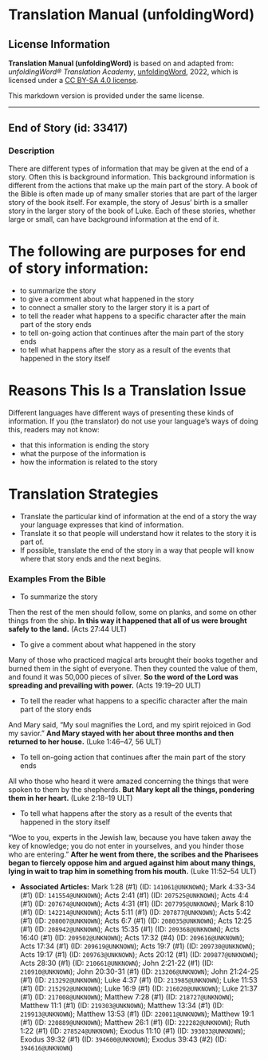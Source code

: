 # Translation Manual (unfoldingWord)

## License Information

**Translation Manual (unfoldingWord)** is based on and adapted from: _unfoldingWord® Translation Academy_, [unfoldingWord](https://unfoldingword.org/utw), 2022, which is licensed under a [CC BY-SA 4.0 license](https://creativecommons.org/licenses/by-sa/4.0/legalcode.en).

This markdown version is provided under the same license.



--------------------------------

## End of Story (id: 33417)

### Description

There are different types of information that may be given at the end of a story. Often this is background information. This background information is different from the actions that make up the main part of the story. A book of the Bible is often made up of many smaller stories that are part of the larger story of the book itself. For example, the story of Jesus’ birth is a smaller story in the larger story of the book of Luke. Each of these stories, whether large or small, can have background information at the end of it.

The following are purposes for end of story information:
========================================================

* to summarize the story
* to give a comment about what happened in the story
* to connect a smaller story to the larger story it is a part of
* to tell the reader what happens to a specific character after the main part of the story ends
* to tell on\-going action that continues after the main part of the story ends
* to tell what happens after the story as a result of the events that happened in the story itself

Reasons This Is a Translation Issue
===================================

Different languages have different ways of presenting these kinds of information. If you (the translator) do not use your language’s ways of doing this, readers may not know:

* that this information is ending the story
* what the purpose of the information is
* how the information is related to the story

Translation Strategies
======================

* Translate the particular kind of information at the end of a story the way your language expresses that kind of information.
* Translate it so that people will understand how it relates to the story it is part of.
* If possible, translate the end of the story in a way that people will know where that story ends and the next begins.

### Examples From the Bible

* To summarize the story

Then the rest of the men should follow, some on planks, and some on other things from the ship. **In this way it happened that all of us were brought safely to the land.** (Acts 27:44 ULT)

* To give a comment about what happened in the story

Many of those who practiced magical arts brought their books together and burned them in the sight of everyone. Then they counted the value of them, and found it was 50,000 pieces of silver. **So the word of the Lord was spreading and prevailing with power.** (Acts 19:19–20 ULT)

* To tell the reader what happens to a specific character after the main part of the story ends

And Mary said, “My soul magnifies the Lord, and my spirit rejoiced in God my savior.” **And Mary stayed with her about three months and then returned to her house.** (Luke 1:46–47, 56 ULT)

* To tell on\-going action that continues after the main part of the story ends

All who those who heard it were amazed concerning the things that were spoken to them by the shepherds. **But Mary kept all the things, pondering them in her heart.** (Luke 2:18–19 ULT)

* To tell what happens after the story as a result of the events that happened in the story itself

“Woe to you, experts in the Jewish law, because you have taken away the key of knowledge; you do not enter in yourselves, and you hinder those who are entering.” **After he went from there, the scribes and the Pharisees began to fiercely oppose him and argued against him about many things, lying in wait to trap him in something from his mouth.** (Luke 11:52–54 ULT)

* **Associated Articles:** Mark 1:28 (#1) (ID: `141061@UNKNOWN`); Mark 4:33-34 (#1) (ID: `141554@UNKNOWN`); Acts 2:41 (#1) (ID: `207525@UNKNOWN`); Acts 4:4 (#1) (ID: `207674@UNKNOWN`); Acts 4:31 (#1) (ID: `207795@UNKNOWN`); Mark 8:10 (#1) (ID: `142214@UNKNOWN`); Acts 5:11 (#1) (ID: `207877@UNKNOWN`); Acts 5:42 (#1) (ID: `208007@UNKNOWN`); Acts 6:7 (#1) (ID: `208035@UNKNOWN`); Acts 12:25 (#1) (ID: `208942@UNKNOWN`); Acts 15:35 (#1) (ID: `209368@UNKNOWN`); Acts 16:40 (#1) (ID: `209502@UNKNOWN`); Acts 17:32 (#4) (ID: `209616@UNKNOWN`); Acts 17:34 (#1) (ID: `209619@UNKNOWN`); Acts 19:7 (#1) (ID: `209730@UNKNOWN`); Acts 19:17 (#1) (ID: `209763@UNKNOWN`); Acts 20:12 (#1) (ID: `209877@UNKNOWN`); Acts 28:30 (#1) (ID: `210661@UNKNOWN`); John 2:21-22 (#1) (ID: `210910@UNKNOWN`); John 20:30-31 (#1) (ID: `213206@UNKNOWN`); John 21:24-25 (#1) (ID: `213292@UNKNOWN`); Luke 4:37 (#1) (ID: `213985@UNKNOWN`); Luke 11:53 (#1) (ID: `215292@UNKNOWN`); Luke 16:9 (#1) (ID: `216020@UNKNOWN`); Luke 21:37 (#1) (ID: `217008@UNKNOWN`); Matthew 7:28 (#1) (ID: `218727@UNKNOWN`); Matthew 11:1 (#1) (ID: `219303@UNKNOWN`); Matthew 13:34 (#1) (ID: `219913@UNKNOWN`); Matthew 13:53 (#1) (ID: `220011@UNKNOWN`); Matthew 19:1 (#1) (ID: `220889@UNKNOWN`); Matthew 26:1 (#1) (ID: `222282@UNKNOWN`); Ruth 1:22 (#1) (ID: `278524@UNKNOWN`); Exodus 11:10 (#1) (ID: `393033@UNKNOWN`); Exodus 39:32 (#1) (ID: `394600@UNKNOWN`); Exodus 39:43 (#2) (ID: `394616@UNKNOWN`)

